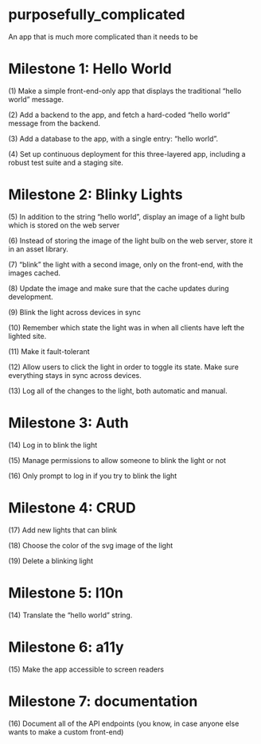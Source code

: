 # purposefully_complicated
An app that is much more complicated than it needs to be

Milestone 1: Hello World
===

(1) Make a simple front-end-only app that displays the traditional “hello world” message.

(2) Add a backend to the app, and fetch a hard-coded “hello world” message from the backend.

(3) Add a database to the app, with a single entry: “hello world”.

(4) Set up continuous deployment for this three-layered app, including a robust test suite and a staging site.

Milestone 2: Blinky Lights
====

(5) In addition to the string “hello world”, display an image of a light bulb which is stored on the web server

(6) Instead of storing the image of the light bulb on the web server, store it in an asset library.

(7) “blink” the light with a second image, only on the front-end, with the images cached.

(8) Update the image and make sure that the cache updates during development.

(9) Blink the light across devices in sync

(10) Remember which state the light was in when all clients have left the lighted site.

(11) Make it fault-tolerant

(12) Allow users to click the light in order to toggle its state. Make sure everything stays in sync across devices.

(13) Log all of the changes to the light, both automatic and manual.

Milestone 3: Auth
===

(14) Log in to blink the light

(15) Manage permissions to allow someone to blink the light or not

(16) Only prompt to log in if you try to blink the light

Milestone 4: CRUD
===

(17) Add new lights that can blink

(18) Choose the color of the svg image of the light

(19) Delete a blinking light

Milestone 5: l10n
===

(14) Translate the “hello world” string.

Milestone 6: a11y
===

(15) Make the app accessible to screen readers

Milestone 7: documentation
===

(16) Document all of the API endpoints (you know, in case anyone else wants to make a custom front-end)

